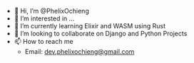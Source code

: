 - 👋 Hi, I’m @PhelixOchieng
- 👀 I’m interested in ...
- 🌱 I’m currently learning Elixir and WASM using Rust
- 💞️ I’m looking to collaborate on Django and Python Projects
- 📫 How to reach me
     - Email: dev.phelixochieng@gmail.com

<!---
PhelixOchieng/PhelixOchieng is a ✨ special ✨ repository because its `README.md` (this file) appears on your GitHub profile.
You can click the Preview link to take a look at your changes.
--->
